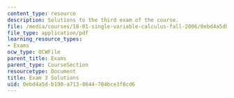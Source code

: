 ```yaml
---
content_type: resource
description: Solutions to the third exam of the course.
file: /media/courses/18-01-single-variable-calculus-fall-2006/0ebd4a5db190a7138644784bce3f8cd6_exam3sol.pdf
file_type: application/pdf
learning_resource_types:
- Exams
ocw_type: OCWFile
parent_title: Exams
parent_type: CourseSection
resourcetype: Document
title: Exam 3 Solutions
uid: 0ebd4a5d-b190-a713-8644-784bce3f8cd6
---
```

